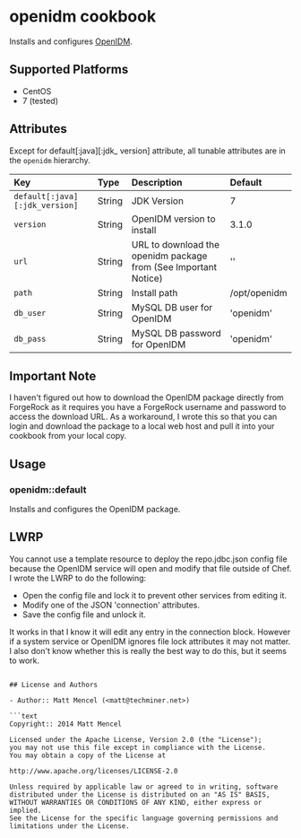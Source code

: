 # openidm cookbook

Installs and configures [OpenIDM](http://forgerock.com/products/open-identity-stack/openidm/).

## Supported Platforms

* CentOS
 * 7 (tested)

## Attributes

Except for default[:java][:jdk_ version] attribute, all tunable attributes are
in the `openidm` hierarchy.

Key | Type | Description | Default
:---|:---|:---|:---
`default[:java][:jdk_version]` | String | JDK Version | 7
`version` |  String | OpenIDM version to install | 3.1.0
`url` | String | URL to download the openidm package from (See Important Notice) | ''
`path` | String | Install path | /opt/openidm
`db_user` | String | MySQL DB user for OpenIDM | 'openidm'
`db_pass` | String | MySQL DB password for OpenIDM | 'openidm'

## Important Note

I haven't figured out how to download the OpenIDM package directly from
ForgeRock as it requires you have a ForgeRock username and password to access
the download URL. As a workaround, I wrote this so that you can login and
download the package to a local web host and pull it into your cookbook from
your local copy.

## Usage

### openidm::default

Installs and configures the OpenIDM package.

## LWRP

You cannot use a template resource to deploy the repo.jdbc.json config file
because the OpenIDM service will open and modify that file outside of Chef. I
wrote the LWRP to do the following:

- Open the config file and lock it to prevent other services from editing it.
- Modify one of the JSON 'connection' attributes.
- Save the config file and unlock it.

It works in that I know it will edit any entry in the connection block. However
if a system service or OpenIDM ignores file lock attributes it may not matter. I
also don't know whether this is really the best way to do this, but it seems to
work.

```

## License and Authors

- Author:: Matt Mencel (<matt@techminer.net>)

```text
Copyright:: 2014 Matt Mencel

Licensed under the Apache License, Version 2.0 (the "License");
you may not use this file except in compliance with the License.
You may obtain a copy of the License at

http://www.apache.org/licenses/LICENSE-2.0

Unless required by applicable law or agreed to in writing, software
distributed under the License is distributed on an "AS IS" BASIS,
WITHOUT WARRANTIES OR CONDITIONS OF ANY KIND, either express or implied.
See the License for the specific language governing permissions and
limitations under the License.
```
